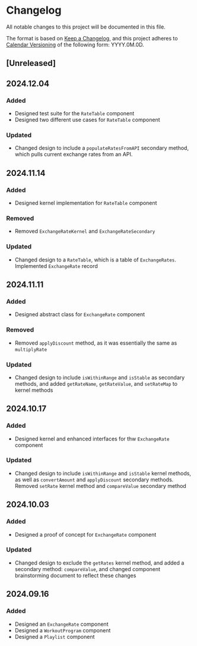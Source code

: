 # Changelog

All notable changes to this project will be documented in this file.

The format is based on [Keep a Changelog](https://keepachangelog.com/en/1.1.0/),
and this project adheres to [Calendar Versioning](https://calver.org/) of
the following form: YYYY.0M.0D.

## [Unreleased]

## 2024.12.04

### Added

- Designed test suite for the `RateTable` component
- Designed two different use cases for `RateTable` component

### Updated

- Changed design to include a `populateRatesFromAPI` secondary method, which pulls current exchange rates from an API.


## 2024.11.14

### Added

- Designed kernel implementation for `RateTable` component

### Removed

- Removed `ExchangeRateKernel` and `ExchangeRateSecondary`

### Updated

- Changed design to a `RateTable`, which is a table of `ExchangeRates`. Implemented `ExchangeRate` record


## 2024.11.11

### Added

- Designed abstract class for `ExchangeRate` component

### Removed

- Removed `applyDiscount` method, as it was essentially the same as `multiplyRate`

### Updated

- Changed design to include `isWithinRange` and `isStable` as secondary methods, and added `getRateName`, `getRateValue`, and `setRateMap` to kernel methods


## 2024.10.17

### Added

- Designed kernel and enhanced interfaces for thw `ExchangeRate` component

### Updated

- Changed design to include `isWithinRange` and `isStable` kernel methods, as well as `convertAmount` and `applyDiscount` secondary methods. Removed `setRate` kernel method and `compareValue` secondary method


## 2024.10.03

### Added

- Designed a proof of concept for `ExchangeRate` component

### Updated

- Changed design to exclude the `getRates` kernel method, and added a secondary method: `compareValue`, and changed component brainstorming document to reflect these changes


## 2024.09.16

### Added

- Designed an `ExchangeRate` component
- Designed a `WorkoutProgram` component
- Designed a `Playlist` component
